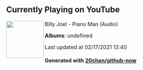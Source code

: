 ## Currently Playing on YouTube

[<img align="left" width="100" src="">](https://www.youtube.com/channel/UCyVomykHKyWCWo8lSKHHmzA)

Billy Joel - Piano Man (Audio)

**Albums**: undefined

Last updated at 02/17/2021 12:40

#### Generated with [20chan/github-now](https://github.com/20chan/github-now)


<!--
**20chan/20chan** is a ✨ _special_ ✨ repository because its `README.md` (this file) appears on your GitHub profile.

Here are some ideas to get you started:

- 🔭 I’m currently working on ...
- 🌱 I’m currently learning ...
- 👯 I’m looking to collaborate on ...
- 🤔 I’m looking for help with ...
- 💬 Ask me about ...
- 📫 How to reach me: ...
- 😄 Pronouns: ...
- ⚡ Fun fact: ...
-->
